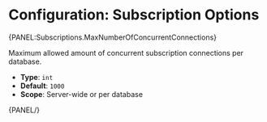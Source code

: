 # Configuration: Subscription Options

{PANEL:Subscriptions.MaxNumberOfConcurrentConnections}

Maximum allowed amount of concurrent subscription connections per database.

- **Type**: `int`
- **Default**: `1000`
- **Scope**: Server-wide or per database

{PANEL/}
